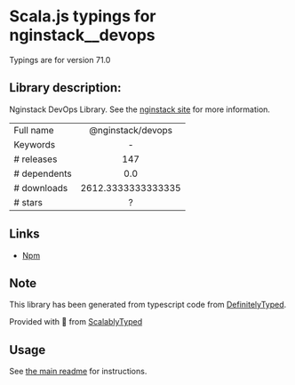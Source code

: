 
# Scala.js typings for nginstack__devops

Typings are for version 71.0

## Library description:
Nginstack DevOps Library. See the [nginstack site](nginstack.com) for more information.

|                    |                 |
| ------------------ | :-------------: |
| Full name          | @nginstack/devops |
| Keywords           | - |
| # releases         | 147 |
| # dependents       | 0.0 |
| # downloads        | 2612.3333333333335 |
| # stars            | ? |

## Links
- [Npm](https://www.npmjs.com/package/%40nginstack%2Fdevops)
    


## Note
This library has been generated from typescript code from [DefinitelyTyped](https://definitelytyped.org).

Provided with :purple_heart: from [ScalablyTyped](https://github.com/oyvindberg/ScalablyTyped)

## Usage
See [the main readme](../../readme.md) for instructions.


